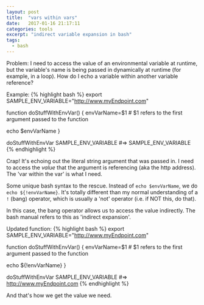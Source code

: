 ```yaml
---
layout: post
title:  "vars within vars"
date:   2017-01-16 21:17:11
categories: tools
excerpt: "indirect variable expansion in bash"
tags:
  - bash
---
```


Problem: I need to access the value of an environmental variable at runtime, but the variable's name is being passed in dynamically at runtime (for example, in a loop).  How do I echo a variable within another variable reference?


Example:
{% highlight bash %}
export SAMPLE_ENV_VARIABLE="http://www.myEndpoint.com"

function doStuffWithEnvVar() {
  envVarName=$1  # $1 refers to the first argument passed to the function

  echo $envVarName
}

doStuffWithEnvVar SAMPLE_ENV_VARIABLE
#=> SAMPLE_ENV_VARIABLE
{% endhighlight %}

Crap!  It's echoing out the literal string argument that was passed in.  I need to access the *value* that the argument is referencing (aka the http address).  The 'var within the var' is what I need.

Some unique bash syntax to the rescue.  Instead of `echo $envVarName`, we do `echo ${!envVarName}`.  It's totally different than my normal understanding of a `!` (bang) operator, which is usually a 'not' operator (i.e. if NOT this, do that).  

In this case, the bang operator allows us to access the value indirectly.  The bash manual refers to this as 'indirect expansion'.

Updated function:
{% highlight bash %}
export SAMPLE_ENV_VARIABLE="http://www.myEndpoint.com"

function doStuffWithEnvVar() {
  envVarName=$1  # $1 refers to the first argument passed to the function

  echo ${!envVarName}
}

doStuffWithEnvVar SAMPLE_ENV_VARIABLE
#=> http://www.myEndpoint.com
{% endhighlight %}

And that's how we get the value we need.
